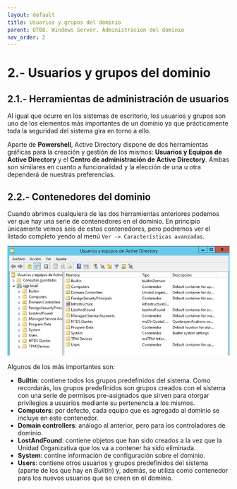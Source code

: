 ```yaml
---
layout: default
title: Usuarios y grupos del dominio
parent: UT08. Windows Server. Administración del dominio
nav_order: 2
---
```


# 2.- Usuarios y grupos del dominio

## 2.1.- Herramientas de administración de usuarios

Al igual que ocurre en los sistemas de escritorio, los usuarios y grupos son uno de los elementos más importantes de un dominio ya que prácticamente toda la seguridad del sistema gira en torno a ello.

Aparte de **Powershell**, Active Directory dispone de dos herramientas gráficas para la creación y gestión de los mismos: **Usuarios y Equipos de Active Directory** y el **Centro de administración de Active Directory**. Ambas son similares en cuanto a funcionalidad y la elección de una u otra dependerá de nuestras preferencias.


## 2.2.- Contenedores del dominio

Cuando abrimos cualquiera de las dos herramientas anteriores podemos ver que hay una serie de contenedores en el dominio. En principio únicamente vemos seis de estos contenedores, pero podremos ver el listado completo yendo al menú `Ver -> Características avanzadas`.

![Contenedores del dominio](imgs/02_03_contenedores.jpg)

Algunos de los más importantes son:

- **Builtin**: contiene todos los grupos predefinidos del sistema. Como recordarás, los grupos predefinidos son grupos creados con el sistema con una serie de permisos pre-asignados que sirven para otorgar privilegios a usuarios mediante su pertenencia a los mismos.
- **Computers**: por defecto, cada equipo que es agregado al dominio se incluye en este contenedor.
- **Domain controllers**: análogo al anterior, pero para los controladores de dominio.
- **LostAndFound**: contiene objetos que han sido creados a la vez que la Unidad Organizativa que los va a contener ha sido eliminada. 
- **System**: contine información de configuración sobre el dominio.
- **Users**: contiene otros usuarios y grupos predefinidos del sistema (aparte de los que hay en *Builtin*) y, además, se utiliza como contenedor para los nuevos usuarios que se creen en el dominio.





